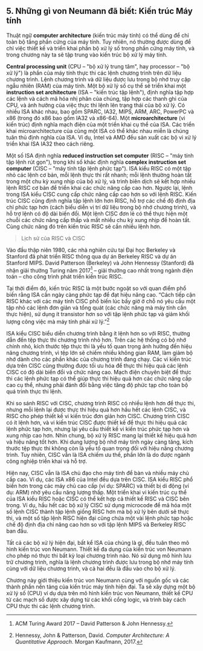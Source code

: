 ## 5. Những gì von Neumann đã biết: Kiến trúc Máy tính

Thuật ngữ **computer architecture** (kiến trúc máy tính) có thể dùng để chỉ toàn bộ tầng phần cứng của máy tính. Tuy nhiên, nó thường được dùng để chỉ việc thiết kế và triển khai phần bộ xử lý số trong phần cứng máy tính, và trong chương này ta sẽ tập trung vào kiến trúc bộ xử lý máy tính.

**Central processing unit** (CPU – "bộ xử lý trung tâm", hay processor – "bộ xử lý") là phần của máy tính thực thi các lệnh chương trình trên dữ liệu chương trình. Lệnh chương trình và dữ liệu được lưu trong bộ nhớ truy cập ngẫu nhiên (RAM) của máy tính. Một bộ xử lý số cụ thể sẽ triển khai một **instruction set architecture** (ISA – "kiến trúc tập lệnh"), định nghĩa tập hợp các lệnh và cách mã hóa nhị phân của chúng, tập hợp các thanh ghi của CPU, và ảnh hưởng của việc thực thi lệnh lên trạng thái của bộ xử lý. Có nhiều ISA khác nhau, bao gồm SPARC, IA32, MIPS, ARM, ARC, PowerPC và x86 (trong đó x86 bao gồm IA32 và x86-64). Một **microarchitecture** (vi kiến trúc) định nghĩa mạch điện của một triển khai cụ thể của ISA. Các triển khai microarchitecture của cùng một ISA có thể khác nhau miễn là chúng tuân thủ định nghĩa của ISA. Ví dụ, Intel và AMD đều sản xuất các bộ vi xử lý triển khai ISA IA32 theo cách riêng.

Một số ISA định nghĩa **reduced instruction set computer** (RISC – "máy tính tập lệnh rút gọn"), trong khi số khác định nghĩa **complex instruction set computer** (CISC – "máy tính tập lệnh phức tạp"). ISA kiểu RISC có một tập nhỏ các lệnh cơ bản, mỗi lệnh thực thi rất nhanh; mỗi lệnh thường hoàn tất trong một chu kỳ xung nhịp của bộ xử lý, và trình biên dịch sẽ kết hợp nhiều lệnh RISC cơ bản để triển khai các chức năng cấp cao hơn. Ngược lại, lệnh trong ISA kiểu CISC cung cấp chức năng cấp cao hơn so với lệnh RISC. Kiến trúc CISC cũng định nghĩa tập lệnh lớn hơn RISC, hỗ trợ các chế độ định địa chỉ phức tạp hơn (cách biểu diễn vị trí dữ liệu trong bộ nhớ chương trình), và hỗ trợ lệnh có độ dài biến đổi. Một lệnh CISC đơn lẻ có thể thực hiện một chuỗi các chức năng cấp thấp và mất nhiều chu kỳ xung nhịp để hoàn tất. Cùng chức năng đó trên kiến trúc RISC sẽ cần nhiều lệnh hơn.

> Lịch sử của RISC và CISC

Vào đầu thập niên 1980, các nhà nghiên cứu tại Đại học Berkeley và Stanford đã phát triển RISC thông qua dự án Berkeley RISC và dự án Stanford MIPS. David Patterson (Berkeley) và John Hennessy (Stanford) đã nhận giải thưởng Turing năm 2017[^1] – giải thưởng cao nhất trong ngành điện toán – cho công trình phát triển kiến trúc RISC.

Tại thời điểm đó, kiến trúc RISC là một bước ngoặt so với quan điểm phổ biến rằng ISA cần ngày càng phức tạp để đạt hiệu năng cao. “Cách tiếp cận RISC khác với các máy tính CISC phổ biến lúc bấy giờ ở chỗ nó yêu cầu một tập nhỏ các lệnh đơn giản và tổng quát (các chức năng mà máy tính cần thực hiện), sử dụng ít transistor hơn so với tập lệnh phức tạp và giảm khối lượng công việc mà máy tính phải xử lý.”[^2]

ISA kiểu CISC biểu diễn chương trình bằng ít lệnh hơn so với RISC, thường dẫn đến tệp thực thi chương trình nhỏ hơn. Trên các hệ thống có bộ nhớ chính nhỏ, kích thước tệp thực thi là yếu tố quan trọng ảnh hưởng đến hiệu năng chương trình, vì tệp lớn sẽ chiếm nhiều không gian RAM, làm giảm bộ nhớ dành cho các phần khác của chương trình đang chạy. Các vi kiến trúc dựa trên CISC cũng thường được tối ưu hóa để thực thi hiệu quả các lệnh CISC có độ dài biến đổi và chức năng cao. Mạch điện chuyên biệt để thực thi các lệnh phức tạp có thể giúp thực thi hiệu quả hơn các chức năng cấp cao cụ thể, nhưng phải đánh đổi bằng việc tăng độ phức tạp cho toàn bộ quá trình thực thi lệnh.

Khi so sánh RISC với CISC, chương trình RISC có nhiều lệnh hơn để thực thi, nhưng mỗi lệnh lại được thực thi hiệu quả hơn hầu hết các lệnh CISC, và RISC cho phép thiết kế vi kiến trúc đơn giản hơn CISC. Chương trình CISC có ít lệnh hơn, và vi kiến trúc CISC được thiết kế để thực thi hiệu quả các lệnh phức tạp hơn, nhưng lại yêu cầu thiết kế vi kiến trúc phức tạp hơn và xung nhịp cao hơn. Nhìn chung, bộ xử lý RISC mang lại thiết kế hiệu quả hơn và hiệu năng tốt hơn. Khi dung lượng bộ nhớ máy tính ngày càng tăng, kích thước tệp thực thi không còn là yếu tố quan trọng đối với hiệu năng chương trình. Tuy nhiên, CISC vẫn là ISA chiếm ưu thế, phần lớn là do được ngành công nghiệp triển khai và hỗ trợ.

Hiện nay, CISC vẫn là ISA chủ đạo cho máy tính để bàn và nhiều máy chủ cấp cao. Ví dụ, các ISA x86 của Intel đều dựa trên CISC. ISA kiểu RISC phổ biến hơn trong các máy chủ cao cấp (ví dụ: SPARC) và thiết bị di động (ví dụ: ARM) nhờ yêu cầu năng lượng thấp. Một triển khai vi kiến trúc cụ thể của ISA kiểu RISC hoặc CISC có thể kết hợp cả thiết kế RISC và CISC bên trong. Ví dụ, hầu hết các bộ xử lý CISC sử dụng microcode để mã hóa một số lệnh CISC thành tập lệnh giống RISC hơn mà bộ xử lý bên dưới sẽ thực thi, và một số tập lệnh RISC hiện đại cũng chứa một vài lệnh phức tạp hoặc chế độ định địa chỉ nâng cao hơn so với tập lệnh MIPS và Berkeley RISC ban đầu.

Tất cả các bộ xử lý hiện đại, bất kể ISA của chúng là gì, đều tuân theo mô hình kiến trúc von Neumann. Thiết kế đa dụng của kiến trúc von Neumann cho phép nó thực thi bất kỳ loại chương trình nào. Nó sử dụng mô hình lưu trữ chương trình, nghĩa là lệnh chương trình được lưu trong bộ nhớ máy tính cùng với dữ liệu chương trình, và cả hai đều là đầu vào cho bộ xử lý.

Chương này giới thiệu kiến trúc von Neumann cùng với nguồn gốc và các thành phần nền tảng của kiến trúc máy tính hiện đại. Ta sẽ xây dựng một bộ xử lý số (CPU) ví dụ dựa trên mô hình kiến trúc von Neumann, thiết kế CPU từ các mạch số được xây dựng từ các khối cổng logic, và trình bày cách CPU thực thi các lệnh chương trình.

[^1]: ACM Turing Award 2017 – David Patterson & John Hennessy.  
[^2]: Hennessy, John & Patterson, David. *Computer Architecture: A Quantitative Approach*. Morgan Kaufmann, 2017.




